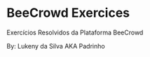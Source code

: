 # BeeCrowd Exercices

 Exercícios Resolvidos da Plataforma BeeCrowd

 By: Lukeny da Silva AKA Padrinho

